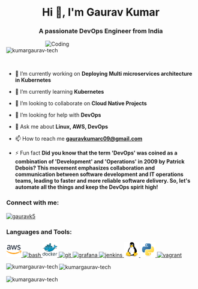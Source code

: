 <h1 align="center">Hi 👋, I'm Gaurav Kumar</h1>
<h3 align="center">A passionate DevOps Engineer from India</h3>
<img align="right" alt="Coding" width="400" src="https://cdn.dribbble.com/users/1162077/screenshots/3848914/programmer.gif">

<p align="left"> <img src="https://komarev.com/ghpvc/?username=kumargaurav-tech&label=Profile%20views&color=0e75b6&style=flat" alt="kumargaurav-tech" /> </p>

<p align="left"> <a href="https://twitter.com/" target="blank"><img src="https://img.shields.io/twitter/follow/?logo=twitter&style=for-the-badge" alt="" /></a> </p>

- 🔭 I’m currently working on **Deploying Multi microservices architecture in Kubernetes**

- 🌱 I’m currently learning **Kubernetes**

- 👯 I’m looking to collaborate on **Cloud Native Projects**

- 🤝 I’m looking for help with **DevOps**

- 💬 Ask me about **Linux, AWS, DevOps**

- 📫 How to reach me **gauravkumarc09@gmail.com**

- ⚡ Fun fact **Did you know that the term 'DevOps' was coined as a combination of 'Development' and 'Operations' in 2009 by Patrick Debois? This movement emphasizes collaboration and communication between software development and IT operations teams, leading to faster and more reliable software delivery. So, let's automate all the things and keep the DevOps spirit high!**

<h3 align="left">Connect with me:</h3>
<p align="left">
<a href="https://linkedin.com/in/gauravk5" target="blank"><img align="center" src="https://raw.githubusercontent.com/rahuldkjain/github-profile-readme-generator/master/src/images/icons/Social/linked-in-alt.svg" alt="gauravk5" height="30" width="40" /></a>
</p>

<h3 align="left">Languages and Tools:</h3>
<p align="left"> <a href="https://aws.amazon.com" target="_blank" rel="noreferrer"> <img src="https://raw.githubusercontent.com/devicons/devicon/master/icons/amazonwebservices/amazonwebservices-original-wordmark.svg" alt="aws" width="40" height="40"/> </a> <a href="https://www.gnu.org/software/bash/" target="_blank" rel="noreferrer"> <img src="https://www.vectorlogo.zone/logos/gnu_bash/gnu_bash-icon.svg" alt="bash" width="40" height="40"/> </a> <a href="https://www.docker.com/" target="_blank" rel="noreferrer"> <img src="https://raw.githubusercontent.com/devicons/devicon/master/icons/docker/docker-original-wordmark.svg" alt="docker" width="40" height="40"/> </a> <a href="https://git-scm.com/" target="_blank" rel="noreferrer"> <img src="https://www.vectorlogo.zone/logos/git-scm/git-scm-icon.svg" alt="git" width="40" height="40"/> </a> <a href="https://grafana.com" target="_blank" rel="noreferrer"> <img src="https://www.vectorlogo.zone/logos/grafana/grafana-icon.svg" alt="grafana" width="40" height="40"/> </a> <a href="https://www.jenkins.io" target="_blank" rel="noreferrer"> <img src="https://www.vectorlogo.zone/logos/jenkins/jenkins-icon.svg" alt="jenkins" width="40" height="40"/> </a> <a href="https://www.linux.org/" target="_blank" rel="noreferrer"> <img src="https://raw.githubusercontent.com/devicons/devicon/master/icons/linux/linux-original.svg" alt="linux" width="40" height="40"/> </a> <a href="https://www.python.org" target="_blank" rel="noreferrer"> <img src="https://raw.githubusercontent.com/devicons/devicon/master/icons/python/python-original.svg" alt="python" width="40" height="40"/> </a> <a href="https://www.vagrantup.com/" target="_blank" rel="noreferrer"> <img src="https://www.vectorlogo.zone/logos/vagrantup/vagrantup-icon.svg" alt="vagrant" width="40" height="40"/> </a> </p>

<p><img align="left" src="https://github-readme-stats.vercel.app/api/top-langs?username=kumargaurav-tech&show_icons=true&locale=en&layout=compact" alt="kumargaurav-tech" /></p>

<p>&nbsp;<img align="center" src="https://github-readme-stats.vercel.app/api?username=kumargaurav-tech&show_icons=true&locale=en" alt="kumargaurav-tech" /></p>

<p><img align="center" src="https://github-readme-streak-stats.herokuapp.com/?user=kumargaurav-tech&" alt="kumargaurav-tech" /></p>

